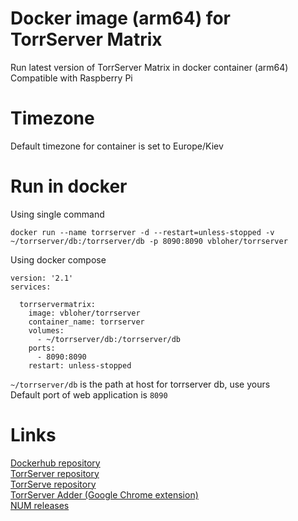 # Docker image (arm64) for TorrServer Matrix
Run latest version of TorrServer Matrix in docker container (arm64)<br>
Compatible with Raspberry Pi

# Timezone
Default timezone for container is set to Europe/Kiev

# Run in docker
Using single command
```
docker run --name torrserver -d --restart=unless-stopped -v ~/torrserver/db:/torrserver/db -p 8090:8090 vbloher/torrserver
```

Using docker compose
```
version: '2.1'
services:

  torrservermatrix:
    image: vbloher/torrserver
    container_name: torrserver
    volumes:
      - ~/torrserver/db:/torrserver/db
    ports:
      - 8090:8090
    restart: unless-stopped
```
```~/torrserver/db``` is the path at host for torrserver db, use yours<br>Default port of web application is ```8090```

# Links
[Dockerhub repository](https://hub.docker.com/r/vbloher/torrserver)<br>
[TorrServer repository](https://github.com/YouROK/TorrServer)<br>
[TorrServe repository](https://github.com/YouROK/TorrServe)<br>
[TorrServer Adder (Google Chrome extension)](https://chrome.google.com/webstore/detail/torrserver-adder/ihphookhabmjbgccflngglmidjloeefg)<br>
[NUM releases](https://github.com/YouROK/releases/releases)<br>
